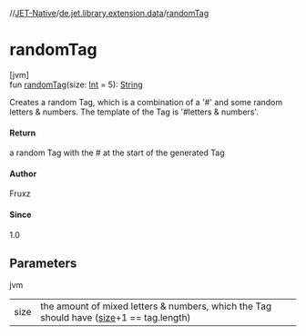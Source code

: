 //[JET-Native](../../index.md)/[de.jet.library.extension.data](index.md)/[randomTag](random-tag.md)

# randomTag

[jvm]\
fun [randomTag](random-tag.md)(size: [Int](https://kotlinlang.org/api/latest/jvm/stdlib/kotlin/-int/index.html) = 5): [String](https://kotlinlang.org/api/latest/jvm/stdlib/kotlin/-string/index.html)

Creates a random Tag, which is a combination of a '#' and some random letters & numbers. The template of the Tag is '#letters & numbers'.

#### Return

a random Tag with the # at the start of the generated Tag

#### Author

Fruxz

#### Since

1.0

## Parameters

jvm

| | |
|---|---|
| size | the amount of mixed letters & numbers, which the Tag should have ([size](random-tag.md)+1 == tag.length) |

